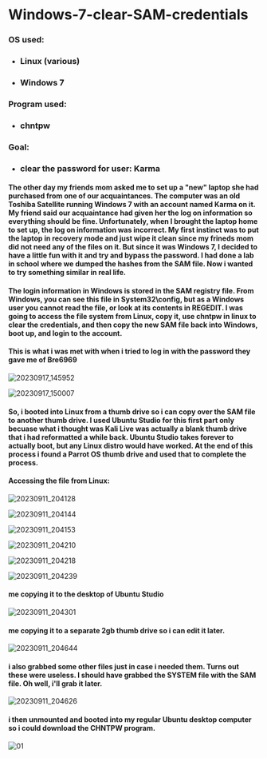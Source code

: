 # Windows-7-clear-SAM-credentials

### OS used: 
* ### Linux (various)
* ### Windows 7
### Program used:
* ### chntpw
### Goal:
* ### clear the password for user: Karma

#### The other day my friends mom asked me to set up a "new" laptop she had purchased from one of our acquaintances. The computer was an old Toshiba Satellite running Windows 7 with an account named Karma on it. My friend said our acquaintance had given her the log on information so everything should be fine. Unfortunately, when I brought the laptop home to set up, the log on information was incorrect. My first instinct was to put the laptop in recovery mode and just wipe it clean since my frineds mom did not need any of the files on it. But since it was Windows 7, I decided to have a little fun with it and try and bypass the password. I had done a lab in school where we dumped the hashes from the SAM file. Now i wanted to try something similar in real life.

#### The login information in Windows is stored in the SAM registry file. From Windows, you can see this file in System32\config, but as a Windows user you cannot read the file, or look at its contents in REGEDIT. I was going to access the file system from Linux, copy it, use chntpw in linux to clear the credentials, and then copy the new SAM file back into Windows, boot up, and login to the account. 

#### This is what i was met with when i tried to log in with the password they gave me of Bre6969

![20230917_145952](https://github.com/Matthew-Requejo559/Windows-7-clear-SAM-credentials/assets/136190678/91002ca7-e951-4ffe-ba09-eb5464ca7bea)

![20230917_150007](https://github.com/Matthew-Requejo559/Windows-7-clear-SAM-credentials/assets/136190678/c6811728-87f0-402c-afaf-09741c61c6b7)


#### So, i booted into Linux from a thumb drive so i can copy over the SAM file to another thumb drive. I used Ubuntu Studio for this first part only becuase what i thought was Kali Live was actually a blank thumb drive that i had reformatted a while back. Ubuntu Studio takes forever to actually boot, but any Linux distro would have worked. At the end of this process i found a Parrot OS thumb drive and used that to complete the process. 

#### Accessing the file from Linux:

![20230911_204128](https://github.com/Matthew-Requejo559/Windows-7-clear-SAM-credentials/assets/136190678/671172d1-3f1c-4ff8-bad4-1472898ff534)

![20230911_204144](https://github.com/Matthew-Requejo559/Windows-7-clear-SAM-credentials/assets/136190678/bed462b4-0296-4eff-a945-795ebf99630d)

![20230911_204153](https://github.com/Matthew-Requejo559/Windows-7-clear-SAM-credentials/assets/136190678/c1187519-c2a1-4cf8-85c9-92c79a698ded)

![20230911_204210](https://github.com/Matthew-Requejo559/Windows-7-clear-SAM-credentials/assets/136190678/a60dbc2e-8086-4f04-a938-9892f5f3346d)

![20230911_204218](https://github.com/Matthew-Requejo559/Windows-7-clear-SAM-credentials/assets/136190678/ff33f119-5891-4b26-9424-ad9fa71ddc1e)

![20230911_204239](https://github.com/Matthew-Requejo559/Windows-7-clear-SAM-credentials/assets/136190678/4754364e-b0f9-4e1b-a796-6f797b2f09fd)

#### me copying it to the desktop of Ubuntu Studio
![20230911_204301](https://github.com/Matthew-Requejo559/Windows-7-clear-SAM-credentials/assets/136190678/22aea815-f2f1-4a26-bf30-6bfba28f557f)

#### me copying it to a separate 2gb thumb drive so i can edit it later.
![20230911_204644](https://github.com/Matthew-Requejo559/Windows-7-clear-SAM-credentials/assets/136190678/0c8923a8-7713-4005-80bd-31550576089e)

#### i also grabbed some other files just in case i needed them. Turns out these were useless. I should have grabbed the SYSTEM file with the SAM file. Oh well, i'll grab it later.
![20230911_204626](https://github.com/Matthew-Requejo559/Windows-7-clear-SAM-credentials/assets/136190678/31834d32-f7f1-49c4-93fd-7b0bb7e82dd7)

#### i then unmounted and booted into my regular Ubuntu desktop computer so i could download the CHNTPW program. 

![01](https://github.com/Matthew-Requejo559/Windows-7-clear-SAM-credentials/assets/136190678/2a255e19-5a42-4c7d-9fdb-3f20de08a112)








